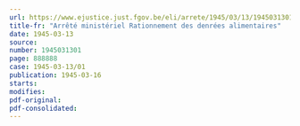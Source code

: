 ```yaml
---
url: https://www.ejustice.just.fgov.be/eli/arrete/1945/03/13/1945031301/justel
title-fr: "Arrêté ministériel Rationnement des denrées alimentaires"
date: 1945-03-13
source:
number: 1945031301
page: 888888
case: 1945-03-13/01
publication: 1945-03-16
starts:
modifies:
pdf-original:
pdf-consolidated:
---
```



